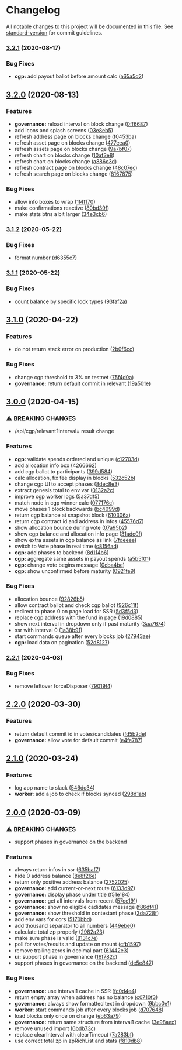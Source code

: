 # Changelog

All notable changes to this project will be documented in this file. See [standard-version](https://github.com/conventional-changelog/standard-version) for commit guidelines.

### [3.2.1](https://github.com/zenprotocol/explorer/compare/v3.2.0...v3.2.1) (2020-08-17)


### Bug Fixes

* **cgp:** add payout ballot before amount calc ([a65a5d2](https://github.com/zenprotocol/explorer/commit/a65a5d269c98d06bf62bbd514a12d8ae64a3f9d4))

## [3.2.0](https://github.com/zenprotocol/explorer/compare/v3.1.2...v3.2.0) (2020-08-13)


### Features

* **governance:** reload interval on block change ([0ff6687](https://github.com/zenprotocol/explorer/commit/0ff6687b007df6d6257a37bee84b92daae7e2741))
* add icons and splash screens ([03e8eb5](https://github.com/zenprotocol/explorer/commit/03e8eb5ef8726e4d370b4ff54cdf617b188726df))
* refresh address page on blocks change ([f0453ba](https://github.com/zenprotocol/explorer/commit/f0453bab3bba6463f43e9e930a4f69557dceeeb1))
* refresh asset page on blocks change ([477eea0](https://github.com/zenprotocol/explorer/commit/477eea0267b7d971fcf10aa2e380d582cf1a4c25))
* refresh assets page on blocks change ([9a7bf07](https://github.com/zenprotocol/explorer/commit/9a7bf074242ef80db3a88fab5d68672cc29113a3))
* refresh chart on blocks change ([10af3e8](https://github.com/zenprotocol/explorer/commit/10af3e868ee221cbd4dbe8049c14e453a5fbece1))
* refresh chart on blocks change ([a886c3d](https://github.com/zenprotocol/explorer/commit/a886c3df774473f679bb1583057cf67c840e1389))
* refresh contract page on blocks change ([48c07ec](https://github.com/zenprotocol/explorer/commit/48c07ec76bde676cf47d085e912743bd3df2750d))
* refresh search page on blocks change ([8167875](https://github.com/zenprotocol/explorer/commit/816787597315d1c5eeec1af20a2abdb0ed997049))


### Bug Fixes

* allow info boxes to wrap ([1f4f170](https://github.com/zenprotocol/explorer/commit/1f4f170eca20d040b941cfda2ac9ac6c80113484))
* make confirmations reactive ([80bd39f](https://github.com/zenprotocol/explorer/commit/80bd39fef62aacd641173cf6418efdf240f268df))
* make stats btns a bit larger ([34e3cb6](https://github.com/zenprotocol/explorer/commit/34e3cb6f24456d28d96c51b60563a9b8a58cedfb))

### [3.1.2](https://github.com/zenprotocol/explorer/compare/v3.1.1...v3.1.2) (2020-05-22)


### Bug Fixes

* format number ([d6355c7](https://github.com/zenprotocol/explorer/commit/d6355c7528a4bab555eb07ac5daba1ea29df4293))

### [3.1.1](https://github.com/zenprotocol/explorer/compare/v3.1.0...v3.1.1) (2020-05-22)


### Bug Fixes

* count balance by specific lock types ([93faf2a](https://github.com/zenprotocol/explorer/commit/93faf2ae1747ecdf57f87f86377b12040bfaf615))

## [3.1.0](https://github.com/zenprotocol/explorer/compare/v3.0.0...v3.1.0) (2020-04-22)


### Features

* do not return stack error on production ([2b0f6cc](https://github.com/zenprotocol/explorer/commit/2b0f6cc717b5a4f2ca3bb22146ff103e1ff15d76))


### Bug Fixes

* change cgp threshold to 3% on testnet ([75f4d0a](https://github.com/zenprotocol/explorer/commit/75f4d0ab93b33578373851b7e46bc2bbfbbad7a9))
* **governance:** return default commit in relevant ([19a501e](https://github.com/zenprotocol/explorer/commit/19a501e7b676b33e5e36fac2905fa24bfe4ef87d))

## [3.0.0](https://github.com/zenprotocol/explorer/compare/v2.2.1...v3.0.0) (2020-04-15)


### ⚠ BREAKING CHANGES

* /api/cgp/relevant?interval= result change

### Features

* **cgp:** validate spends ordered and unique ([c12703d](https://github.com/zenprotocol/explorer/commit/c12703d0abecd99254396e169904f208b35c92ee))
* add allocation info box ([4266662](https://github.com/zenprotocol/explorer/commit/4266662ecb697fc0ee41625f923fe9cb76bef556))
* add cgp ballot to participants ([399d584](https://github.com/zenprotocol/explorer/commit/399d584744d8ab3938a84c1eacf66d087bac50ba))
* calc allocation, fix fee display in blocks ([532c52b](https://github.com/zenprotocol/explorer/commit/532c52bfbf62d2e228c13377cb8f60095064ab7e))
* change cgp UI to accept phases ([8dec8e3](https://github.com/zenprotocol/explorer/commit/8dec8e38b080648328fbf1e644397492f937e4ad))
* extract genesis total to env var ([0132a2c](https://github.com/zenprotocol/explorer/commit/0132a2c7c770f6e8f364bbbcf20bdef382632087))
* improve cgp worker logs ([5a37df5](https://github.com/zenprotocol/explorer/commit/5a37df5411cd1218dca4c8165cddae3dc1766dac))
* match node in cgp winner calc ([077176c](https://github.com/zenprotocol/explorer/commit/077176c9d74ae3771ff97fedc57b6154c09d91fd))
* move phases 1 block backwards ([bc4099d](https://github.com/zenprotocol/explorer/commit/bc4099d9744a7ccde0708653ffe4ea5de4bd7044))
* return cgp balance at snapshot block ([610306a](https://github.com/zenprotocol/explorer/commit/610306ad43aa5246904642bdd01a176560eb411d))
* return cgp contract id and address in infos ([45576d7](https://github.com/zenprotocol/explorer/commit/45576d762c3874f8eabec9ecd583d767b66acd0c))
* show allocation  bounce during vote ([07a95b2](https://github.com/zenprotocol/explorer/commit/07a95b23d215f2b07b559b2d9d434d89b225def3))
* show cgp balance and allocation info page ([31adc0f](https://github.com/zenprotocol/explorer/commit/31adc0fdb3d93572107e9b4b6258ea42f996154e))
* show extra assets in cgp balance as link ([7fdeeee](https://github.com/zenprotocol/explorer/commit/7fdeeeecfa6c5d8dc008233222aeb1ca2bcacfd1))
* switch to Vote phase in real time ([c8156ad](https://github.com/zenprotocol/explorer/commit/c8156ad7dd4b5a46e321bf9a31c99232aeff2069))
* **cgp:** add phases to backend ([8d114b6](https://github.com/zenprotocol/explorer/commit/8d114b620f12b767c6e87a453b3ac3f34750191c))
* **cgp:** aggregate same assets in payout spends ([a5b5f01](https://github.com/zenprotocol/explorer/commit/a5b5f01487f09e0dc5b5186b214c6b428c63f130))
* **cgp:** change vote begins message ([0cba4be](https://github.com/zenprotocol/explorer/commit/0cba4be23d4802b318d30139642f73fe3403fa51))
* **cgp:** show unconfirmed before maturity ([0921fe9](https://github.com/zenprotocol/explorer/commit/0921fe9ee2982e4b0ea776b6e55cc00637270ed6))


### Bug Fixes

* allocation bounce ([92826b5](https://github.com/zenprotocol/explorer/commit/92826b5b57d23e617747e2d88f6c967f1334df94))
* allow contract ballot and check cgp ballot ([926c11f](https://github.com/zenprotocol/explorer/commit/926c11fca1997d319068f6c2fd0bf949bf21e8b3))
* redirect to phase 0 on page load for SSR ([5d3f5d3](https://github.com/zenprotocol/explorer/commit/5d3f5d3d51b721a7038e783565871f7f7498553c))
* replace cgp address with the fund in page ([19d0885](https://github.com/zenprotocol/explorer/commit/19d0885c530ee5ada56e25d68d817b8118b04f6f))
* show next interval in dropdown only if past maturity ([3aa7674](https://github.com/zenprotocol/explorer/commit/3aa76742008daf4b76dba973fd6f89b3276fb48f))
* ssr with interval 0 ([1a38b91](https://github.com/zenprotocol/explorer/commit/1a38b91a14ce6c9072e34df201959e28c89d73d0))
* start commands queue after every blocks job ([27943ae](https://github.com/zenprotocol/explorer/commit/27943aea5a049b6bacfe23b6527b0e667716f474))
* **cgp:** load data on pagination ([52d8127](https://github.com/zenprotocol/explorer/commit/52d8127d16bc5144e624aac9fb534a1473881d5d))

### [2.2.1](https://github.com/zenprotocol/explorer/compare/v2.2.0...v2.2.1) (2020-04-03)


### Bug Fixes

* remove leftover forceDisposer ([79019f4](https://github.com/zenprotocol/explorer/commit/79019f4dcfd59cc20c2ba14936b121dacd6e581f))

## [2.2.0](https://github.com/zenprotocol/explorer/compare/v2.1.0...v2.2.0) (2020-03-30)


### Features

* return default commit id in votes/candidates ([fd5b2de](https://github.com/zenprotocol/explorer/commit/fd5b2de479416bf9bf58b9f692da5989000d6461))
* **governance:** allow vote for default commit ([e4fe787](https://github.com/zenprotocol/explorer/commit/e4fe787de2b0eee39eedfd11bbc8a59d39c35126))

## [2.1.0](https://github.com/zenprotocol/explorer/compare/v2.0.0...v2.1.0) (2020-03-24)


### Features

* log app name to slack ([546dc34](https://github.com/zenprotocol/explorer/commit/546dc34e81665945d439c8c4b92698252655b509))
* **worker:** add a job to check if blocks synced ([298d1ab](https://github.com/zenprotocol/explorer/commit/298d1ab74883d45e2d2af637bada5d7161a1d244))

## [2.0.0](https://github.com/zenprotocol/explorer/compare/v1.7.13...v2.0.0) (2020-03-09)


### ⚠ BREAKING CHANGES

* support phases in governance on the backend

### Features

* always return infos in ssr ([635baf7](https://github.com/zenprotocol/explorer/commit/635baf77036f5f87f186dc934e3ae2e7550ebc43))
* hide 0 address balance ([8e8f26e](https://github.com/zenprotocol/explorer/commit/8e8f26e823033cb57f439485d9438db04a9791e4))
* return only positive address balance ([2752025](https://github.com/zenprotocol/explorer/commit/2752025dac3be6eadb1bf4b50cdaf5fc03735d57))
* **governance:** add current-or-next route ([6133d97](https://github.com/zenprotocol/explorer/commit/6133d974d4bed2cf78f500495c06d7406e3a72f7))
* **governance:** display phase under title ([f51e184](https://github.com/zenprotocol/explorer/commit/f51e184ccebceebb13c93940c64b6b906b68cbdd))
* **governance:** get all intervals from recent ([57ce191](https://github.com/zenprotocol/explorer/commit/57ce191f5089c3b214656f21844d9e08b72b0eed))
* **governance:** show no eligible cadidates message ([f86df41](https://github.com/zenprotocol/explorer/commit/f86df41c7f95f06fda4689cab4c7c04b854232f7))
* **governance:** show threshold in contestant phase ([3da728f](https://github.com/zenprotocol/explorer/commit/3da728fc9acfe439f9d43dfbda19de64834d3cab))
* add env vars for cors ([5170bbd](https://github.com/zenprotocol/explorer/commit/5170bbd062af4a8c7a75a8a133e1e450892ddf20))
* add thousand separator to all numbers ([449ebe0](https://github.com/zenprotocol/explorer/commit/449ebe0034be6f999fec8a7b2fba6d9734898245))
* calculate total zp properly ([2982a23](https://github.com/zenprotocol/explorer/commit/2982a23731ba500bf921aaac5c74f0a508304076))
* make sure phase is valid ([8131c7e](https://github.com/zenprotocol/explorer/commit/8131c7e12d468acdd298c316f95aed95c60bcb0f))
* poll for votes/results and update on mount ([cfb1597](https://github.com/zenprotocol/explorer/commit/cfb159790443d1091032ed1c0b682d0b457f1214))
* remove trailing zeros in decimal part ([61442e3](https://github.com/zenprotocol/explorer/commit/61442e39eb2f5add13898b7f07ebf45c391a8451))
* **ui:** support phase in governance ([16f782c](https://github.com/zenprotocol/explorer/commit/16f782cc333413cadee7d43e43494b91f1430a92))
* support phases in governance on the backend ([de5e847](https://github.com/zenprotocol/explorer/commit/de5e8471910b98513537b853bb63178a671d9f71))


### Bug Fixes

* **governance:** use interval1 cache in SSR ([fc0d4e4](https://github.com/zenprotocol/explorer/commit/fc0d4e446751cf0dad7728ecb92331a62cec8d99))
* return empty array when address has no balance ([c0710f3](https://github.com/zenprotocol/explorer/commit/c0710f3f5a04e63ec038788f0a2c7e4df50c4dee))
* **governance:** always show formatted text in dropdown ([9bbc0e1](https://github.com/zenprotocol/explorer/commit/9bbc0e156ac549bbb91469be57e04d9e8b30c57c))
* **worker:** start commands job after every blocks job ([d707648](https://github.com/zenprotocol/explorer/commit/d70764892f29724984a1cb32a37807cefa26ff93))
* load blocks only once on change ([eb63a79](https://github.com/zenprotocol/explorer/commit/eb63a795df2214ca01d26c3ede1b019778555990))
* **governance:** return same structure from interval1 cache ([3e98aec](https://github.com/zenprotocol/explorer/commit/3e98aeccf705b5a47bee23a3ae30bc40e87bf6f1))
* remove unused import ([6bdb73c](https://github.com/zenprotocol/explorer/commit/6bdb73c3266389f244763e2b2828195aa786e34e))
* replace clearInterval with clearTimeout ([7a283bf](https://github.com/zenprotocol/explorer/commit/7a283bf35e521374b0af9a0f17da7fbc13bde594))
* use correct total zp in zpRichList and stats ([f810db8](https://github.com/zenprotocol/explorer/commit/f810db8f8ef2f70a392df4123304a9c152b49701))
